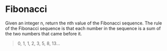 # Fibonacci

Given an integer n, return the nth value of the Fibonacci sequence. The rule of the Fibonacci sequence is that each number in the sequence is a sum of the two numbers that came before it.

> 0, 1, 1, 2, 3, 5, 8, 13...

